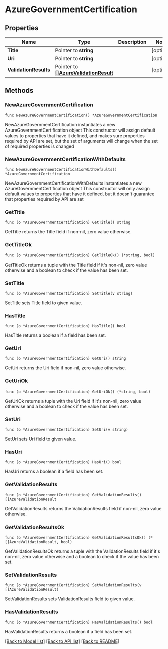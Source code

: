 # AzureGovernmentCertification

## Properties

Name | Type | Description | Notes
------------ | ------------- | ------------- | -------------
**Title** | Pointer to **string** |  | [optional] 
**Uri** | Pointer to **string** |  | [optional] 
**ValidationResults** | Pointer to [**[]AzureValidationResult**](AzureValidationResult.md) |  | [optional] 

## Methods

### NewAzureGovernmentCertification

`func NewAzureGovernmentCertification() *AzureGovernmentCertification`

NewAzureGovernmentCertification instantiates a new AzureGovernmentCertification object
This constructor will assign default values to properties that have it defined,
and makes sure properties required by API are set, but the set of arguments
will change when the set of required properties is changed

### NewAzureGovernmentCertificationWithDefaults

`func NewAzureGovernmentCertificationWithDefaults() *AzureGovernmentCertification`

NewAzureGovernmentCertificationWithDefaults instantiates a new AzureGovernmentCertification object
This constructor will only assign default values to properties that have it defined,
but it doesn't guarantee that properties required by API are set

### GetTitle

`func (o *AzureGovernmentCertification) GetTitle() string`

GetTitle returns the Title field if non-nil, zero value otherwise.

### GetTitleOk

`func (o *AzureGovernmentCertification) GetTitleOk() (*string, bool)`

GetTitleOk returns a tuple with the Title field if it's non-nil, zero value otherwise
and a boolean to check if the value has been set.

### SetTitle

`func (o *AzureGovernmentCertification) SetTitle(v string)`

SetTitle sets Title field to given value.

### HasTitle

`func (o *AzureGovernmentCertification) HasTitle() bool`

HasTitle returns a boolean if a field has been set.

### GetUri

`func (o *AzureGovernmentCertification) GetUri() string`

GetUri returns the Uri field if non-nil, zero value otherwise.

### GetUriOk

`func (o *AzureGovernmentCertification) GetUriOk() (*string, bool)`

GetUriOk returns a tuple with the Uri field if it's non-nil, zero value otherwise
and a boolean to check if the value has been set.

### SetUri

`func (o *AzureGovernmentCertification) SetUri(v string)`

SetUri sets Uri field to given value.

### HasUri

`func (o *AzureGovernmentCertification) HasUri() bool`

HasUri returns a boolean if a field has been set.

### GetValidationResults

`func (o *AzureGovernmentCertification) GetValidationResults() []AzureValidationResult`

GetValidationResults returns the ValidationResults field if non-nil, zero value otherwise.

### GetValidationResultsOk

`func (o *AzureGovernmentCertification) GetValidationResultsOk() (*[]AzureValidationResult, bool)`

GetValidationResultsOk returns a tuple with the ValidationResults field if it's non-nil, zero value otherwise
and a boolean to check if the value has been set.

### SetValidationResults

`func (o *AzureGovernmentCertification) SetValidationResults(v []AzureValidationResult)`

SetValidationResults sets ValidationResults field to given value.

### HasValidationResults

`func (o *AzureGovernmentCertification) HasValidationResults() bool`

HasValidationResults returns a boolean if a field has been set.


[[Back to Model list]](../README.md#documentation-for-models) [[Back to API list]](../README.md#documentation-for-api-endpoints) [[Back to README]](../README.md)


